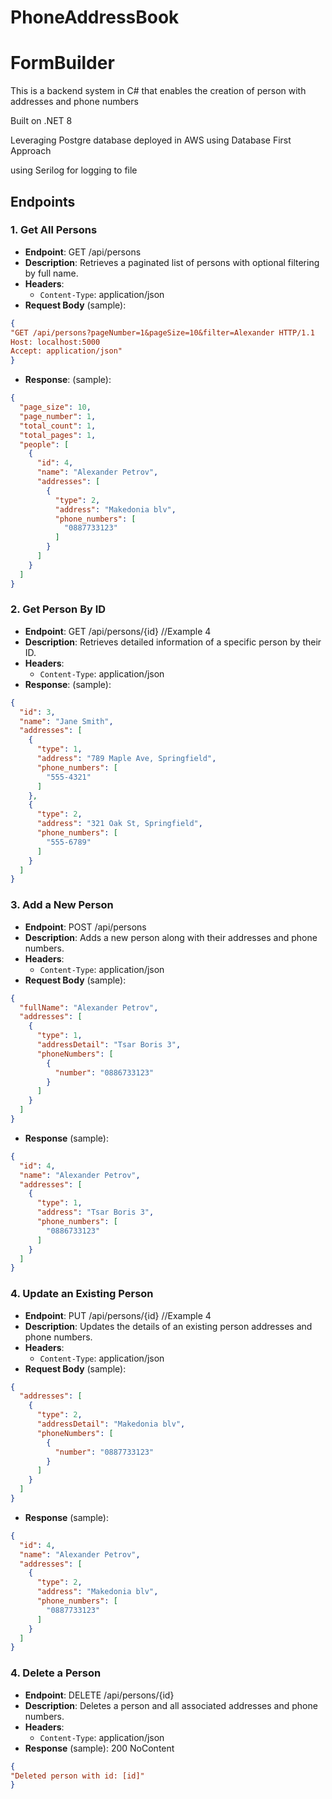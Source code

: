 # PhoneAddressBook

# FormBuilder

This is a backend system in C# that enables the creation of person with addresses and phone numbers

Built on .NET 8

Leveraging Postgre database deployed in AWS using Database First Approach

using Serilog for logging to file

## Endpoints

### 1. Get All Persons

- **Endpoint**: GET /api/persons
- **Description**: Retrieves a paginated list of persons with optional filtering by full name.
- **Headers**:
  - `Content-Type`: application/json
- **Request Body** (sample):

```json
{
"GET /api/persons?pageNumber=1&pageSize=10&filter=Alexander HTTP/1.1
Host: localhost:5000
Accept: application/json"
}
```
- **Response**: (sample):
```json
{
  "page_size": 10,
  "page_number": 1,
  "total_count": 1,
  "total_pages": 1,
  "people": [
    {
      "id": 4,
      "name": "Alexander Petrov",
      "addresses": [
        {
          "type": 2,
          "address": "Makedonia blv",
          "phone_numbers": [
            "0887733123"
          ]
        }
      ]
    }
  ]
}
```

### 2. Get Person By ID
- **Endpoint**: GET /api/persons/{id}  //Example 4
- **Description**: Retrieves detailed information of a specific person by their ID.
- **Headers**:
  - `Content-Type`: application/json
- **Response**: (sample):

```json
{
  "id": 3,
  "name": "Jane Smith",
  "addresses": [
    {
      "type": 1,
      "address": "789 Maple Ave, Springfield",
      "phone_numbers": [
        "555-4321"
      ]
    },
    {
      "type": 2,
      "address": "321 Oak St, Springfield",
      "phone_numbers": [
        "555-6789"
      ]
    }
  ]
}
```
### 3. Add a New Person
- **Endpoint**: POST /api/persons
- **Description**: Adds a new person along with their addresses and phone numbers.
- **Headers**:
  - `Content-Type`: application/json
- **Request Body** (sample):

```json
{
  "fullName": "Alexander Petrov",
  "addresses": [
    {
      "type": 1,
      "addressDetail": "Tsar Boris 3",
      "phoneNumbers": [
        {
          "number": "0886733123"
        }
      ]
    }
  ]
}
```

- **Response** (sample):

```json
{
  "id": 4,
  "name": "Alexander Petrov",
  "addresses": [
    {
      "type": 1,
      "address": "Tsar Boris 3",
      "phone_numbers": [
        "0886733123"
      ]
    }
  ]
}
```

### 4. Update an Existing Person
- **Endpoint**: PUT /api/persons/{id} //Example 4
- **Description**: Updates the details of an existing person addresses and phone numbers.
- **Headers**:
  - `Content-Type`: application/json
- **Request Body** (sample):
```json
{
  "addresses": [
    {
      "type": 2,
      "addressDetail": "Makedonia blv",
      "phoneNumbers": [
        {
          "number": "0887733123"
        }
      ]
    }
  ]
}
```

- **Response** (sample):

```json
{
  "id": 4,
  "name": "Alexander Petrov",
  "addresses": [
    {
      "type": 2,
      "address": "Makedonia blv",
      "phone_numbers": [
        "0887733123"
      ]
    }
  ]
}
```
### 4. Delete a Person
- **Endpoint**: DELETE /api/persons/{id}
- **Description**:  Deletes a person and all associated addresses and phone numbers.
- **Headers**:
  - `Content-Type`: application/json
- **Response** (sample): 200 NoContent

```json
{
"Deleted person with id: [id]"
}
```
